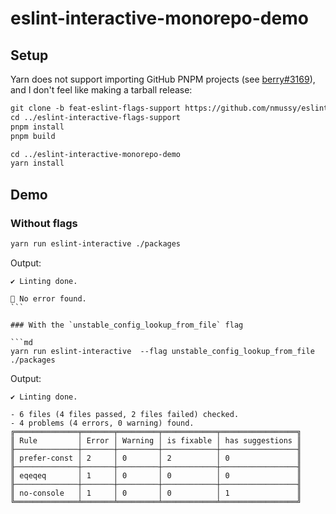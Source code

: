 # eslint-interactive-monorepo-demo


## Setup

Yarn does not support importing GitHub PNPM projects (see [berry#3169](https://github.com/yarnpkg/berry/issues/3169)), and I don't feel like making a tarball release:
```md
git clone -b feat-eslint-flags-support https://github.com/nmussy/eslint-interactive.git ../eslint-interactive-flags-support
cd ../eslint-interactive-flags-support
pnpm install
pnpm build

cd ../eslint-interactive-monorepo-demo
yarn install
```

## Demo

### Without flags

```md
yarn run eslint-interactive ./packages
````

Output:

````
✔ Linting done.

💚 No error found.
```

### With the `unstable_config_lookup_from_file` flag

```md
yarn run eslint-interactive  --flag unstable_config_lookup_from_file ./packages
````

Output:

```
✔ Linting done.

- 6 files (4 files passed, 2 files failed) checked.
- 4 problems (4 errors, 0 warning) found.
╔══════════════╤═══════╤═════════╤════════════╤═════════════════╗
║ Rule         │ Error │ Warning │ is fixable │ has suggestions ║
╟──────────────┼───────┼─────────┼────────────┼─────────────────╢
║ prefer-const │ 2     │ 0       │ 2          │ 0               ║
╟──────────────┼───────┼─────────┼────────────┼─────────────────╢
║ eqeqeq       │ 1     │ 0       │ 0          │ 0               ║
╟──────────────┼───────┼─────────┼────────────┼─────────────────╢
║ no-console   │ 1     │ 0       │ 0          │ 1               ║
╚══════════════╧═══════╧═════════╧════════════╧═════════════════╝
```